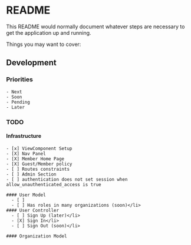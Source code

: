 # README

This README would normally document whatever steps are necessary to get the
application up and running.

Things you may want to cover:
## Development 
  ### Priorities
    - Next
    - Soon
    - Pending
    - Later
  ### TODO
   #### Infrastructure
    - [x] ViewComponent Setup
    - [X] Nav Panel
    - [X] Member Home Page
    - [X] Guest/Member policy
    - [ ] Routes constraints
    - [ ] Admin Section
    - [ ] authentication does not set session when allow_unauthenticated_access is true

    #### User Model
      - [ ]
      - [ ] Has roles in many organizations (soon)</li>
    #### User Controller
      - [ ] Sign Up (later)</li>
      - [X] Sign In</li>
      - [ ] Sign Out (soon)</li>
                   
    #### Organization Model

